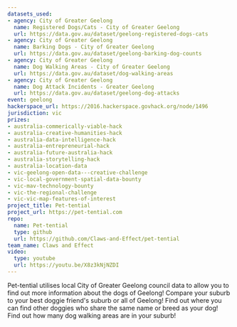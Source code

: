 ```yaml
---
datasets_used:
- agency: City of Greater Geelong
  name: Registered Dogs/Cats - City of Greater Geelong
  url: https://data.gov.au/dataset/geelong-registered-dogs-cats
- agency: City of Greater Geelong
  name: Barking Dogs - City of Greater Geelong
  url: https://data.gov.au/dataset/geelong-barking-dog-counts
- agency: City of Greater Geelong
  name: Dog Walking Areas - City of Greater Geelong
  url: https://data.gov.au/dataset/dog-walking-areas
- agency: City of Greater Geelong
  name: Dog Attack Incidents - Greater Geelong
  url: https://data.gov.au/dataset/geelong-dog-attacks
event: geelong
hackerspace_url: https://2016.hackerspace.govhack.org/node/1496
jurisdiction: vic
prizes:
- australia-commerically-viable-hack
- australia-creative-humanities-hack
- australia-data-intelligence-hack
- australia-entrepreneurial-hack
- australia-future-australia-hack
- australia-storytelling-hack
- australia-location-data
- vic-geelong-open-data---creative-challenge
- vic-local-government-spatial-data-bounty
- vic-mav-technology-bounty
- vic-the-regional-challenge
- vic-vic-map-features-of-interest
project_title: Pet-tential
project_url: https://pet-tential.com
repo:
  name: Pet-tential
  type: github
  url: https://github.com/Claws-and-Effect/pet-tential
team_name: Claws and Effect
video:
  type: youtube
  url: https://youtu.be/X8z3kNjNZDI
---
```


Pet-tential utilises local City of Greater Geelong council data to allow you to find out more information about the dogs of Geelong!
Compare your suburb to your best doggie friend's suburb or all of Geelong!
Find out where you can find other doggies who share the same name or breed as your dog!
Find out how many dog walking areas are in your suburb!